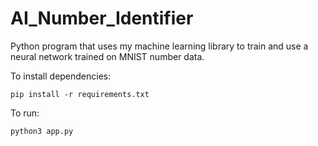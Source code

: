 # AI_Number_Identifier
Python program that uses my machine learning library to train and use a neural network trained on MNIST number data.

To install dependencies:
```
pip install -r requirements.txt
```

To run:
  ```
  python3 app.py
  ```
